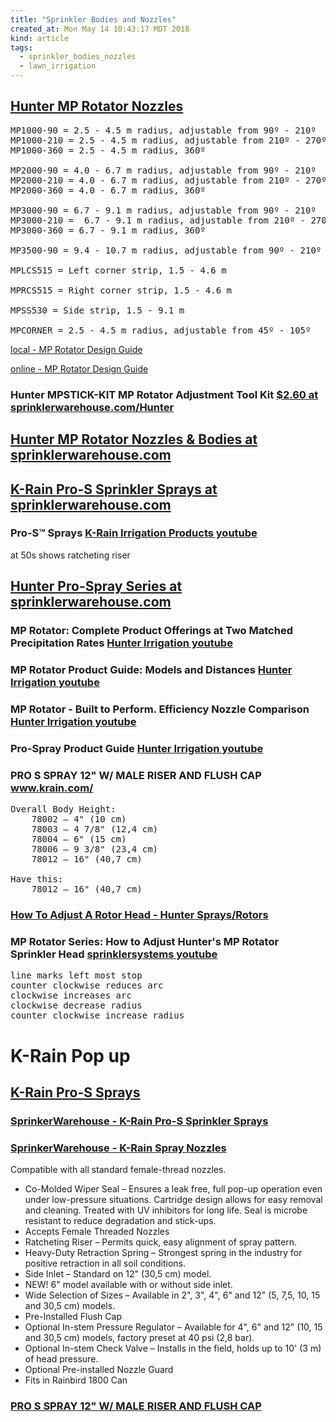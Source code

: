 ```yaml
---
title: "Sprinkler Bodies and Nozzles"
created_at: Mon May 14 10:43:17 MDT 2018
kind: article
tags:
  - sprinkler_bodies_nozzles
  - lawn_irrigation
---
```


<h2>
  <a href="https://www.hunterindustries.com/en-metric/irrigation-product/mp-rotator/mp-rotator" target="_blank">Hunter MP Rotator Nozzles</a>
</h2>

<pre>
MP1000-90 = 2.5 - 4.5 m radius, adjustable from 90º - 210º
MP1000-210 = 2.5 - 4.5 m radius, adjustable from 210º - 270º
MP1000-360 = 2.5 - 4.5 m radius, 360º
 
MP2000-90 = 4.0 - 6.7 m radius, adjustable from 90º - 210º
MP2000-210 = 4.0 - 6.7 m radius, adjustable from 210º - 270º
MP2000-360 = 4.0 - 6.7 m radius, 360º
 
MP3000-90 = 6.7 - 9.1 m radius, adjustable from 90º - 210º
MP3000-210 =  6.7 - 9.1 m radius, adjustable from 210º - 270°
MP3000-360 = 6.7 - 9.1 m radius, 360º
 
MP3500-90 = 9.4 - 10.7 m radius, adjustable from 90º - 210º
 
MPLCS515 = Left corner strip, 1.5 - 4.6 m
 
MPRCS515 = Right corner strip, 1.5 - 4.6 m
 
MPSS530 = Side strip, 1.5 - 9.1 m
 
MPCORNER = 2.5 - 4.5 m radius, adjustable from 45º - 105º
</pre>

<a href="/assets/pdf/hunter-mp-rotator-design-guide.pdf" target="_blank">local - MP Rotator Design Guide</a>

<a href="https://www.hunterindustries.com/sites/default/files/design_guide_MP_Rotator_LIT-461_dom.pdf" target="_blank">online - MP Rotator Design Guide</a>

<h3>
  Hunter MPSTICK-KIT MP Rotator Adjustment Tool Kit
  <a href="http://www.sprinklerwarehouse.com/Hunter-Sprinkler-Rotator-Nozzle-Tool-p/mpstick-kit.htm" target="_blank">$2.60 at sprinklerwarehouse.com/Hunter</a>
</h3>

<h2>
  <a href="http://www.sprinklerwarehouse.com/Hunter-Rotary-Nozzles-Bodies-s/7572.htm" target="_blank">Hunter MP Rotator Nozzles & Bodies at sprinklerwarehouse.com</a>
</h2>

<h2>
  <a href="http://www.sprinklerwarehouse.com/K-Rain-Pro-S-Sprays-s/8333.htm" target="_blank">K-Rain Pro-S Sprinkler Sprays at sprinklerwarehouse.com</a>
</h2>

<h3>
  Pro-S™ Sprays
  <a href="https://www.youtube.com/watch?v=yOpsGs_2Z4Y" target="_blank">K-Rain Irrigation Products youtube</a>
</h3>

at 50s shows ratcheting riser

<h2>
  <a href="http://www.sprinklerwarehouse.com/Hunter-Pro-Spray-Series-s/298.htm" target="_blank">Hunter Pro-Spray Series at sprinklerwarehouse.com</a>
</h2>

<h3>
  MP Rotator: Complete Product Offerings at Two Matched Precipitation Rates
  <a href="https://www.youtube.com/watch?v=kQWJUFd76G4" target="_blank">Hunter Irrigation youtube</a>
</h3>

<h3>
  MP Rotator Product Guide: Models and Distances
  <a href="https://www.youtube.com/watch?time_continue=3&v=qNmLkxI-dTA" target="_blank">Hunter Irrigation youtube</a>
</h3>

<h3>
  MP Rotator - Built to Perform. Efficiency Nozzle Comparison
  <a href="https://www.youtube.com/watch?v=nmsZtby1iOw" target="_blank">Hunter Irrigation youtube</a>
</h3>

<h3>
  Pro-Spray Product Guide
  <a href="https://www.youtube.com/watch?v=nqx6MvOobfU" target="_blank">Hunter Irrigation youtube</a>
</h3>

<h3>
  PRO S SPRAY 12" W/ MALE RISER AND FLUSH CAP
  <a href="https://www.krain.com/pro-s-spray-12-w-male-riser-and-flush-cap-78012" target="_blank">www.krain.com/</a>
</h3>

<pre>
Overall Body Height:
    78002 – 4" (10 cm)
    78003 – 4 7/8" (12,4 cm)
    78004 – 6" (15 cm)
    78006 – 9 3/8" (23,4 cm)
    78012 – 16" (40,7 cm)

Have this:
    78012 – 16" (40,7 cm)
</pre>

<h3>
  <a href="http://www.sprinklerwarehouse.com/adjust-rotor-head-hunter-s/8293.htm" target="_blank">How To Adjust A Rotor Head - Hunter Sprays/Rotors</a>
</h3>

<h3>
  MP Rotator Series: How to Adjust Hunter's MP Rotator Sprinkler Head
  <a href="https://www.youtube.com/watch?v=lNjPQ5XhGeo" target="_blank">sprinklersystems youtube</a>
</h3>

<pre>
line marks left most stop
counter clockwise reduces arc
clockwise increases arc
clockwise decrease radius
counter clockwise increase radius
</pre>

<h1>K-Rain Pop up</h1>

<h2>
  <a href="https://www.krain.com/pro-s-2-3-4-6-and-12-sprays" target="_blank">K-Rain Pro-S Sprays</a>
</h2>

<h3>
  <a href="http://www.sprinklerwarehouse.com/K-Rain-Pro-S-Sprays-s/8333.htm" target="_blank">SprinkerWarehouse - K-Rain Pro-S Sprinkler Sprays</a>
</h3>

<h3>
  <a href="http://www.sprinklerwarehouse.com/K-Rain-Spray-Nozzles-s/8344.htm" target="_blank">SprinkerWarehouse - K-Rain Spray Nozzles</a>
</h3>

Compatible with all standard female-thread nozzles.

<ul>
  <li>Co-Molded Wiper Seal – Ensures a leak free, full pop-up operation even under low-pressure situations. Cartridge design allows for easy removal and cleaning. Treated with UV inhibitors for long life. Seal is microbe resistant to reduce degradation and stick-ups.</li>
  <li>Accepts Female Threaded Nozzles</li>
  <li>Ratcheting Riser – Permits quick, easy alignment of spray pattern.</li>
  <li>Heavy-Duty Retraction Spring – Strongest spring in the industry for positive retraction in all soil conditions.</li>
  <li>Side Inlet – Standard on 12" (30,5 cm) model.</li>
  <li>NEW! 6" model available with or without side inlet.</li>
  <li>Wide Selection of Sizes – Available in 2", 3", 4", 6" and 12" (5, 7,5, 10, 15 and 30,5 cm) models.</li>
  <li>Pre-Installed Flush Cap</li>
  <li>Optional In-stem Pressure Regulator – Available for 4", 6" and 12" (10, 15 and 30,5 cm) models, factory preset at 40 psi (2,8 bar).</li>
  <li>Optional In-stem Check Valve – Installs in the field, holds up to 10' (3 m) of head pressure.</li>
  <li>Optional Pre-installed Nozzle Guard</li>
  <li>Fits in Rainbird 1800 Can</li>
</ul>

<h3>
  <a href="https://www.krain.com/pro-s-spray-12-w-male-riser-and-flush-cap-78012" target="_blank">PRO S SPRAY 12" W/ MALE RISER AND FLUSH CAP</a>
</h3>

<!--
html boilerplate
<a href="" target="_blank"></a>
<a name=""></a>
<img src="" width="400px">
<ul>
  <li></li>
</ul>
<pre>
</pre>
<p style="margin-bottom: 2em;"></p>
<hr style="border: 0; height: 3px; background: #333; background-image: linear-gradient(to right, #ccc, #333, #ccc);">
<pre><code>
</code></pre>
<math xmlns='http://www.w3.org/1998/Math/MathML' display='block'>
</math>
-->
